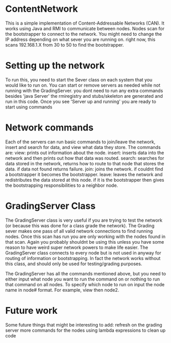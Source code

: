 # ContentNetwork

This is a simple implementation of Content-Addressable Networks (CAN). It works using Java and RMI to communicate between nodes. Nodes scan for the bootstrapper to connect to the network. You might need to change the IP address depending on what sever you are running on. right now, this scans 192.168.1.X from 30 to 50 to find the bootstrapper.

# Setting up the network
To run this, you need to start the Sever class on each system that you would like to run on. You can start or remove servers as needed while not running with the GradingServer. you dont need to run any extra commands besides 'java Server' the rmiregistry and stubs/skeleton are generated and run in this code. Once you see 'Server up and running' you are ready to start using commands

# Network commands
Each of the servers can run basic commands to join/leave the network, insert and search for data, and view what data they store.
The commands are:
view: prints out information about the node.
insert: inserts data into the network and then prints out how that data was routed.
search: searches for data stored in the network, returns how to route to that node that stores the data. if data not found returns failure.
join: joins the network. if couldnt find a bootstrapper it becomes the bootstrapper.
leave: leaves the network and redistributes the data stored at this node. if it is the bootstrapper then gives the bootstrapping responsibilities to a neighbor node.

# GradingServer Class
The GradingServer class is very useful if you are trying to test the network (or because this was done for a class grade the network). The Grading sever makes one pass of all valid network connections to find running nodes. Once this scan has run you are only working with the nodes found in that scan. Again you probably shouldnt be using this unless you have some reason to have weird super network powers to make life easier. The GradingServer class connects to every node but is not used in anyway for routing of information or bootstrapping. In fact the network works without this class, and should only be used for testing/grading purposes.

The GradingServer has all the commands mentioned above, but you need to either input what node you want to run the command on or nothing to run that command on all nodes. To specify which node to run on input the node name in node# format. For example, view then node2.

# Future work
Some future things that might be interesting to add:
refresh on the grading server
more commands for the nodes
using lambda expressions to clean up code
